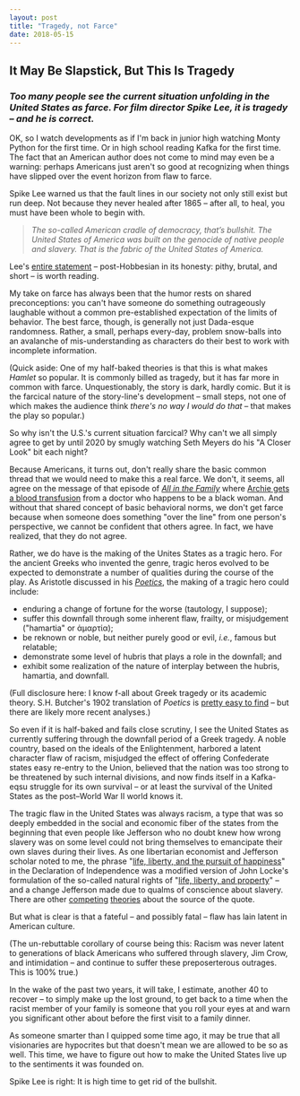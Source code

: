 ```yaml
---
layout: post
title: "Tragedy, not Farce"
date: 2018-05-15
---
```


<h2>
It May Be Slapstick, But This Is Tragedy
</h2>
<h3>
<em>Too many people see the current situation unfolding in the United States as farce. For film director Spike Lee, it is tragedy – and he is correct.</em>
</h3>
<p>
OK, so I watch developments as if I'm back in junior high watching Monty Python for the first time. Or in high school reading Kafka for the first time. The fact that an American author does not come to mind may even be a warning: perhaps Americans just aren't so good at recognizing when things have slipped over the event horizon from flaw to farce.
</p>
<p>
Spike Lee warned us that the fault lines in our society not only still exist but run deep. Not because they never healed after 1865 – after all, to heal, you must have been whole to begin with.
</p>
<blockquote>
<em>
  The so-called American cradle of democracy, that’s bullshit. The United States of America was built on the genocide of native people and slavery. That is the fabric of the United States of America.
  </em>
</blockquote>
<p>
Lee's <a href="http://www.vulture.com/2018/05/read-it-spike-lee-and-his-anti-trump-speech-at-cannes.html">entire statement</a> – post-Hobbesian in its honesty: pithy, brutal, and short – is worth reading.
</p>
<p>
My take on farce has always been that the humor rests on shared preconceptions: you can't have someone do something outrageously laughable without a common pre-established expectation of the limits of behavior. The best farce, though, is generally not just Dada-esque randomness. Rather, a small, perhaps every-day, problem snow-balls into an avalanche of mis-understanding as characters do their best to work with incomplete information.
</p>
<p>
(Quick aside: One of my half-baked theories is that this is what makes <em>Hamlet</em> so popular. It is commonly billed as tragedy, but it has far more in common with farce. Unquestionably, the story is dark, hardly comic. But it is the farcical nature of the story-line's development – small steps, not one of which makes the audience think <em>there's no way I would do that</em> – that makes the play so popular.)
</p>
<p>
So why isn't the U.S.'s current situation farcical? Why can't we all simply agree to get by until 2020 by smugly watching Seth Meyers do his "A Closer Look" bit each night? 
</p>
<p>
Because Americans, it turns out, don't really share the basic common thread that we would need to make this a real farce. We don't, it seems, all agree on the message of that episode of <a href="https://www.imdb.com/title/tt0066626/"><em>All in the Family</em></a> where <a href="https://www.youtube.com/watch?v=Cfocap0Wyac">Archie gets a blood transfusion</a> from a doctor who happens to be a black woman. And without that shared concept of basic behavioral norms, we don't get farce because when someone does something "over the line" from one person's perspective, we cannot be confident that others agree. In fact, we have realized, that they do not agree.
</p>
<p>
Rather, we do have is the making of the Unites States as a tragic hero. For the ancient Greeks who invented the genre, tragic heros evolved to be expected to demonstrate a number of qualities during the course of the play. As Aristotle discussed in his <a href="https://en.wikipedia.org/wiki/Poetics_(Aristotle)"><em>Poetics</em></a>, the making of a tragic hero could include:
</p>
<ul>
  <li>enduring a change of fortune for the worse (tautology, I suppose);</li>
  <li>suffer this downfall through some inherent flaw, frailty, or misjudgement ("hamartia" or ἁμαρτία);</li>
  <li>be reknown or noble, but neither purely good or evil, <em>i.e.</em>, famous but relatable;</li>
  <li>demonstrate some level of hubris that plays a role in the downfall; and</li>
  <li>exhibit some realization of the nature of interplay between the hubris, hamartia, and downfall.</li>  
</ul>
<p>
  (Full disclosure here: I know f-all about Greek tragedy or its academic theory. S.H. Butcher's 1902 translation of <em>Poetics</em> is <a href="https://www.stmarys-ca.edu/sites/default/files/attachments/files/Poetics.pdf">pretty easy to find</a> – but there are likely more recent analyses.)
</p>
<p>
  So even if it is half-baked and fails close scrutiny, I see the United States as currently suffering through the downfall period of a Greek tragedy. A noble country, based on the ideals of the Enlightenment, harbored a latent character flaw of racism, misjudged the effect of offering Confederate states easy re-entry to the Union, believed that the nation was too strong to be threatened by such internal divisions, and now finds itself in a Kafka-eqsu struggle for its own survival – or at least the survival of the United States as the post–World War II world knows it.
</p>
<p>
  The tragic flaw in the United States was always racism, a type that was so deeply embedded in the social and economic fiber of the states from the beginning that even people like Jefferson who no doubt knew how wrong slavery was on some level could not bring themselves to emancipate their own slaves during their lives. As one libertarian economist and Jefferson scholar noted to me, the phrase "<a href="https://en.wikipedia.org/wiki/United_States_Declaration_of_Independence">life, liberty, and the pursuit of happiness</a>" in the Declaration of Independence was a modified version of John Locke's formulation of the so-called natural rights of "<a href="https://en.wikipedia.org/wiki/Natural_and_legal_rights#John_Locke">life, liberty, and property</a>" – and a change Jefferson made due to qualms of conscience about slavery. There are other <a href="https://www.huffingtonpost.com/daniel-brook/the-pursuit-of-happiness_b_54827.html">competing</a> <a href="https://historynewsnetwork.org/article/46460">theories</a> about the source of the quote.
</p>
<p>
  But what is clear is that a fateful – and possibly fatal – flaw has lain latent in American culture.
</p>
<p>    
  (The un-rebuttable corollary of course being this: Racism was never latent to generations of black Americans who suffered through slavery, Jim Crow, and intimidation – and continue to suffer these preposerterous outrages.  This is 100% true.)
</p>
<p>
In the wake of the past two years, it will take, I estimate, another 40 to recover – to simply make up the lost ground, to get back to a time when the racist member of your family is someone that you roll your eyes at and warn you significant other about before the first visit to a family dinner.
</p>
<p>
As someone smarter than I quipped some time ago, it may be true that all visionaries are hypocrites but that doesn't mean we are allowed to be so as well. This time, we have to figure out how to make the United States live up to the sentiments it was founded on.
</p>
<p>
  Spike Lee is right: It is high time to get rid of the bullshit.
</p>
